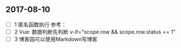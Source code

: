 
## 2017-08-10
 - [ ] 1 匿名函数执行
   参考： 
 - [ ] 2 Vue: 数据判断先判断 v-if="scope.row && scope.row.status == 1"
 - [ ] 3 博客园可以使用Markdown写博客

